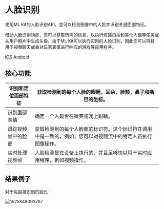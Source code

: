 # 人脸识别

使用ML Kit的人脸识别API，您可以检测图像中的人脸并识别关键面部特征。 

借助人脸识别功能，您可以获取所需的信息，以执行修饰自拍和美化人像等任务或从用户照片中生成头像。由于ML Kit可以执行实时的人脸识别，因此您可以将其用于视频聊天或会对玩家表情进行响应的游戏等应用程序。 

[iOS]() [Android]()

## 核心功能

| 识别和定位面部特征 | 获取检测到的每个人脸的眼睛，耳朵，脸颊，鼻子和嘴巴的坐标。   |
| ------------------ | ------------------------------------------------------------ |
| 识别面部表情       | 确定一个人是否在微笑或闭上眼睛。                             |
| 跟踪视频帧中的脸部 | 获取检测到的每个人脸部的标识符。这个标识符在调用中是一致的，例如，您可以对视频流中的特定人员执行图像操作。 |
| 实时处理视频帧     | 人脸检测是在设备上执行的，并且足够快以用于实时应用程序，例如视频操作。 |

## 结果例子

对于每副被识别的脸孔：

![1525848093797](https://github.com/Quorafind/MLkit-CN/blob/master/Detect%20faces/face_detection.png)	



